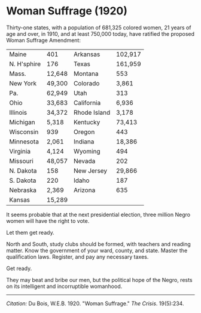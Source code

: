 <!--
title:   Woman Suffrage
author:  Du Bois, W.E.B.
journal: The Crisis
year:    1920
volume:  19
issue:   5
pages:   234
-->
# Woman Suffrage (1920)

Thirty-one states, with a population of 681,325 colored women, 21 years of age and over, in 1910, and at least 750,000 today, have ratified the proposed Woman Suffrage Amendment:

|               |       |               |         |
| ------------- | ----- | ------------- | ------- |
| Maine         | 401   | Arkansas      | 102,917 |
| N. H'sphire  | 176   | Texas        | 161,959 |
| Mass.        | 12,648 | Montana      | 553     |
| New York     | 49,300 | Colorado     | 3,861   |
| Pa.          | 62,949 | Utah         | 313     |
| Ohio         | 33,683 | California   | 6,936   |
| Illinois     | 34,372 | Rhode Island | 3,178   |
| Michigan     | 5,318  | Kentucky     | 73,413  |
| Wisconsin    | 939    | Oregon       | 443     |
| Minnesota    | 2,061  | Indiana      | 18,386  |
| Virginia     | 4,124  | Wyoming      | 494     |
| Missouri     | 48,057 | Nevada       | 202     |
| N. Dakota    | 158    | New Jersey   | 29,866  |
| S. Dakota    | 220    | Idaho        | 187     |
| Nebraska     | 2,369  | Arizona      | 635     |
| Kansas       | 15,289 |              |         |

It seems probable that at the next presidential election, three million Negro women will have the right to vote.

Let them get ready.

North and South, study clubs should be formed, with teachers and reading matter. Know the government of your ward, county, and state. Master the qualification laws. Register, and pay any necessary taxes.

Get ready.

They may beat and bribe our men, but the political hope of the Negro, rests on its intelligent and incorruptible womanhood.

 ______________
*Citation:* Du Bois, W.E.B. 1920. "Woman Suffrage." *The Crisis*. 19(5):234.